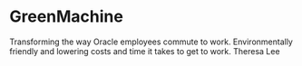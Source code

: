 # GreenMachine
Transforming the way Oracle employees commute to work.
Environmentally friendly and lowering costs and time it takes to get to work.
Theresa Lee